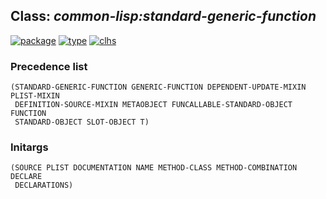## Class: ***common-lisp:standard-generic-function***
[![package](https://img.shields.io/badge/Package-COMMON--LISP-5f9ea0.svg?style=social&colorA=999999)](../) [![type](https://img.shields.io/badge/Type-Class-5f9ea0.svg?style=social&colorA=999999)](../#class) [![clhs](https://img.shields.io/badge/CLHS-STANDARD--GENERIC--FUNCTION-5f9ea0.svg?style=social&colorA=999999)](http://www.lispworks.com/documentation/HyperSpec/Body/t_std_ge.htm) 
### Precedence list
```
(STANDARD-GENERIC-FUNCTION GENERIC-FUNCTION DEPENDENT-UPDATE-MIXIN PLIST-MIXIN
 DEFINITION-SOURCE-MIXIN METAOBJECT FUNCALLABLE-STANDARD-OBJECT FUNCTION
 STANDARD-OBJECT SLOT-OBJECT T)
```
### Initargs
```
(SOURCE PLIST DOCUMENTATION NAME METHOD-CLASS METHOD-COMBINATION DECLARE
 DECLARATIONS)
```
